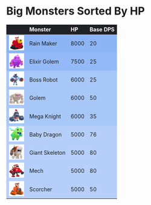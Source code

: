 # Big Monsters Sorted By HP

<style>
    .heatMapMB {
        width: 100%;
        text-align: left;
    }
    .heatMapMB th {
        word-wrap: break-word;
        text-align: left;
        color: white;
        background: #202127;
    }
    .heatMapMB tr:nth-child(1) { background: rgba(66, 133, 244, 0.60); }
    .heatMapMB tr:nth-child(2) { background: rgba(66, 133, 244, 0.56); }
    .heatMapMB tr:nth-child(3) { background: rgba(66, 133, 244, 0.45); }
    .heatMapMB tr:nth-child(4) { background: rgba(66, 133, 244, 0.45); }
    .heatMapMB tr:nth-child(5) { background: rgba(66, 133, 244, 0.45); }
    .heatMapMB tr:nth-child(6) { background: rgba(66, 133, 244, 0.38); }
    .heatMapMB tr:nth-child(7) { background: rgba(66, 133, 244, 0.38); }
    .heatMapMB tr:nth-child(8) { background: rgba(66, 133, 244, 0.38); }
    .heatMapMB tr:nth-child(9) { background: rgba(66, 133, 244, 0.38); }
</style>

<div class="heatMapMB">

|   | Monster | HP | Base DPS | 
| -- | -- | -- | -- |
| <img src="../assets/sb_enemies_1_rain-maker.png"  width="40" height="40" /> | Rain Maker | 8000 | 20 |
| <img src="../assets/sb_enemies_1_elixir-golem.png"  width="40" height="40" /> | Elixir Golem | 7500 | 25 |
| <img src="../assets/sb_enemies_1_boss-robot.png"  width="40" height="40" /> | Boss Robot | 6000 | 25 |
| <img src="../assets/sb_enemies_1_golem.png"  width="40" height="40" /> | Golem | 6000 | 50 |
| <img src="../assets/sb_enemies_1_mega-knight.png"  width="40" height="40" /> | Mega Knight | 6000 | 35 |
| <img src="../assets/sb_enemies_1_baby-dragon.png"  width="40" height="40" /> | Baby Dragon | 5000 | 76 |
| <img src="../assets/sb_enemies_1_giant-skeleton.png"  width="40" height="40" /> | Giant Skeleton | 5000 | 80 |
| <img src="../assets/sb_enemies_1_mech.png"  width="40" height="40" /> | Mech | 5000 | 80 |
| <img src="../assets/sb_enemies_1_scorcher.png"  width="40" height="40" /> | Scorcher | 5000 | 50 |

</div>